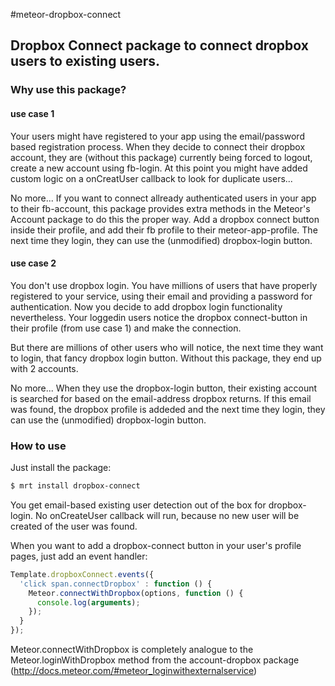#meteor-dropbox-connect

## Dropbox Connect package to connect dropbox users to existing users.

### Why use this package?

#### use case 1
Your users might have registered to your app using the email/password based registration process. When they decide to connect their dropbox account, they are (without this package) currently being forced to logout, create a new account using fb-login. At this point you might have added custom logic on a onCreatUser callback to look for duplicate users...

No more... If you want to connect allready authenticated users in your app to their fb-account, this package provides extra methods in the Meteor's Account package to do this the proper way. Add a dropbox connect button inside their profile, and add their fb profile to their meteor-app-profile. The next time they login, they can use the (unmodified) dropbox-login button.

#### use case 2
You don't use dropbox login. You have millions of users that have properly registered to your service, using their email and providing a password for authentication. Now you decide to add dropbox login functionality nevertheless. Your loggedin users notice the dropbox connect-button in their profile (from use case 1) and make the connection.

But there are millions of other users who will notice, the next time they want to login, that fancy dropbox login button. Without this package, they end up with 2 accounts.

No more... When they use the dropbox-login button, their existing account is searched for based on the email-address dropbox returns. If this email was found, the dropbox profile is addeded and the next time they login, they can use the (unmodified) dropbox-login button.

### How to use
Just install the package:
```bash
$ mrt install dropbox-connect
```

You get email-based existing user detection out of the box for dropbox-login. No onCreateUser callback will run, because no new user will be created of the user was found.

When you want to add a dropbox-connect button in your user's profile pages, just add an event handler:

```javascript
Template.dropboxConnect.events({
  'click span.connectDropbox' : function () {
    Meteor.connectWithDropbox(options, function () {
      console.log(arguments);
    });
  }
});
```

Meteor.connectWithDropbox is completely analogue to the Meteor.loginWithDropbox method from the account-dropbox package (http://docs.meteor.com/#meteor_loginwithexternalservice)